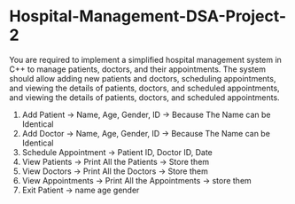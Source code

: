 # Hospital-Management-DSA-Project-2
You are required to implement a simplified hospital management system in C++ to manage patients, doctors, and their appointments. The system should allow adding new patients and doctors, scheduling appointments, and viewing the details of patients, doctors, and scheduled appointments, and viewing the details of patients, doctors, and scheduled appointments.
1. Add Patient -> Name, Age, Gender, ID -> Because The Name can be Identical
2. Add Doctor -> Name, Age, Gender, ID -> Because The Name can be Identical
3. Schedule Appointment -> Patient ID, Doctor ID, Date
4. View Patients -> Print All the Patients -> Store them
5. View Doctors -> Print All the Doctors -> Store them
6. View Appointments -> Print All the Appointments -> store them
0. Exit
Patient -> name age gender
